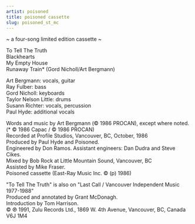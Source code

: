```yaml
---
artist: poisoned
title: poisoned cassette
slug: poisoned_st_mc
---
```

~ a four-song limited edition cassette ~  
  
To Tell The Truth  
Blackhearts  
My Empty House  
Runaway Train* (Gord Nicholl/Art Bergmann)  
  
Art Bergmann: vocals, guitar  
Ray Fulber: bass  
Gord Nicholl: keyboards  
Taylor Nelson Little: drums  
Susann Richter: vocals, percussion  
Paul Hyde: additional vocals  
  
Words and music by Art Bergmann (&copy; 1986 PROCAN), except where noted. (* &copy; 1986 Capac / &copy; 1986 PROCAN)  
Recorded at Profile Studios, Vancouver, BC, October, 1986  
Produced by Paul Hyde and Poisoned.  
Engineered by Don Ramos. Assistant engineers: Dan Dudra and Steve Cikes.  
Mixed by Bob Rock at Little Mountain Sound, Vancouver, BC  
Assisted by Mike Fraser.  
Poisoned cassette (East-Ray Music Inc. &copy; (p) 1986)  
  
&quot;To Tell The Truth&quot; is also on &quot;Last Call / Vancouver Independent Music 1977-1988&quot;  
Produced and annotated by Grant McDonagh.  
Introduction by Tom Harrison.  
&copy; &#8471; 1991, Zulu Records Ltd., 1869 W. 4th Avenue, Vancouver, BC, Canada V6J 1M4  
